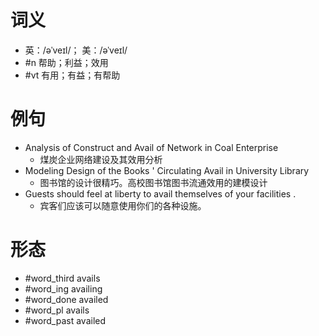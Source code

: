 # 词义
- 英：/əˈveɪl/； 美：/əˈveɪl/
- #n 帮助；利益；效用
- #vt 有用；有益；有帮助
# 例句
- Analysis of Construct and Avail of Network in Coal Enterprise
	- 煤炭企业网络建设及其效用分析
- Modeling Design of the Books ' Circulating Avail in University Library
	- 图书馆的设计很精巧。高校图书馆图书流通效用的建模设计
- Guests should feel at liberty to avail themselves of your facilities .
	- 宾客们应该可以随意使用你们的各种设施。
# 形态
- #word_third avails
- #word_ing availing
- #word_done availed
- #word_pl avails
- #word_past availed
